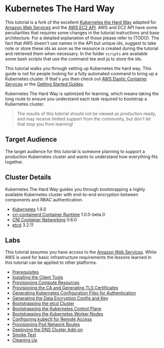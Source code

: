 # Kubernetes The Hard Way

This tutorial is a fork of the excellent [Kubernetes the Hard Way](https://github.com/kelseyhightower/kubernetes-the-hard-way) adapted for [Amazon Web Services](https://aws.amazon.com) and the [AWS EC2 API](https://docs.aws.amazon.com/AWSEC2/latest/APIReference).
AWS and EC2 API have some peculiarities that requires some changes in the tutorial instructions and base architecture. For a detailed explanation of those please refer to (TODO).
The fact that AWS doesn't use names in the API but unique ids, suggest to take note or store these ids as soon as the resource is created during the tutorial and retrieved them when necessary. In the folder `scripts` are available some bash scripts that use the command tee and jq to store the ids.     

This tutorial walks you through setting up Kubernetes the hard way. This guide is not for people looking for a fully automated command to bring up a Kubernetes cluster. If that's you then check out [AWS Elastic Container Services](https://aws.amazon.com/ecs/) or the [Getting Started Guides](http://kubernetes.io/docs/getting-started-guides/).

Kubernetes The Hard Way is optimized for learning, which means taking the long route to ensure you understand each task required to bootstrap a Kubernetes cluster.

> The results of this tutorial should not be viewed as production ready, and may receive limited support from the community, but don't let that stop you from learning!

## Target Audience

The target audience for this tutorial is someone planning to support a production Kubernetes cluster and wants to understand how everything fits together.

## Cluster Details

Kubernetes The Hard Way guides you through bootstrapping a highly available Kubernetes cluster with end-to-end encryption between components and RBAC authentication.

* [Kubernetes](https://github.com/kubernetes/kubernetes) 1.9.0
* [cri-containerd Container Runtime](https://github.com/kubernetes-incubator/cri-containerd) 1.0.0-beta.0
* [CNI Container Networking](https://github.com/containernetworking/cni) 0.6.0
* [etcd](https://github.com/coreos/etcd) 3.2.11

## Labs

This tutorial assumes you have access to the [Amazon Web Services](https://aws.amazon.com). While AWS is used for basic infrastructure requirements the lessons learned in this tutorial can be applied to other platforms.

* [Prerequisites](docs/01-prerequisites.md)
* [Installing the Client Tools](docs/02-client-tools.md)
* [Provisioning Compute Resources](docs/03-compute-resources.md)
* [Provisioning the CA and Generating TLS Certificates](docs/04-certificate-authority.md)
* [Generating Kubernetes Configuration Files for Authentication](docs/05-kubernetes-configuration-files.md)
* [Generating the Data Encryption Config and Key](docs/06-data-encryption-keys.md)
* [Bootstrapping the etcd Cluster](docs/07-bootstrapping-etcd.md)
* [Bootstrapping the Kubernetes Control Plane](docs/08-bootstrapping-kubernetes-controllers.md)
* [Bootstrapping the Kubernetes Worker Nodes](docs/09-bootstrapping-kubernetes-workers.md)
* [Configuring kubectl for Remote Access](docs/10-configuring-kubectl.md)
* [Provisioning Pod Network Routes](docs/11-pod-network-routes.md)
* [Deploying the DNS Cluster Add-on](docs/12-dns-addon.md)
* [Smoke Test](docs/13-smoke-test.md)
* [Cleaning Up](docs/14-cleanup.md)
